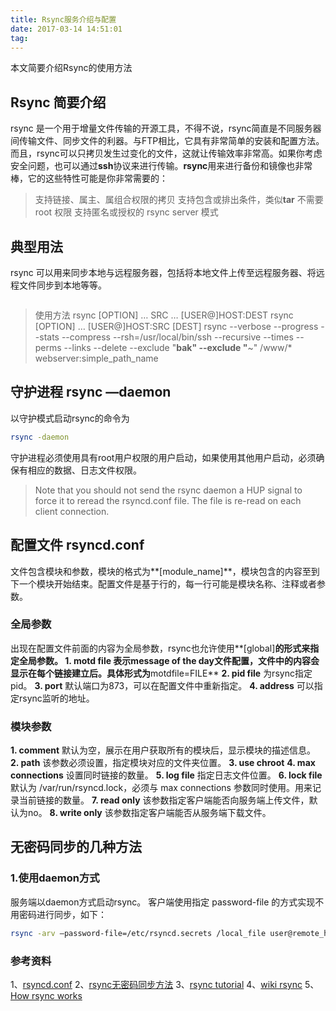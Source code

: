 ```yaml
---
title: Rsync服务介绍与配置
date: 2017-03-14 14:51:01
tag: 
---
```


本文简要介绍Rsync的使用方法

## Rsync 简要介绍
rsync 是一个用于增量文件传输的开源工具，不得不说，rsync简直是不同服务器间传输文件、同步文件的利器。与FTP相比，它具有非常简单的安装和配置方法。而且，rsync可以只拷贝发生过变化的文件，这就让传输效率非常高。如果你考虑安全问题，也可以通过**ssh**协议来进行传输。**rsync**用来进行备份和镜像也非常棒，它的这些特性可能是你非常需要的：
> 支持链接、属主、属组合权限的拷贝
支持包含或排出条件，类似**tar**
不需要 root 权限
支持匿名或授权的 rsync server 模式


## 典型用法
rsync 可以用来同步本地与远程服务器，包括将本地文件上传至远程服务器、将远程文件同步到本地等等。
```rsync local-file user@remote-host:remote-file

```
> 使用方法
rsync [OPTION] … SRC … [USER@]HOST:DEST
rsync [OPTION] … [USER@]HOST:SRC [DEST]
rsync --verbose  --progress --stats --compress --rsh=/usr/local/bin/ssh
--recursive --times --perms --links --delete
--exclude "**bak" --exclude "**~"
/www/* webserver:simple_path_name


## 守护进程 rsync —daemon
以守护模式启动rsync的命令为
```bash
rsync -daemon
```
守护进程必须使用具有root用户权限的用户启动，如果使用其他用户启动，必须确保有相应的数据、日志文件权限。
> Note that you should not send the rsync daemon a HUP signal to force it to reread the rsyncd.conf file. The file is re-read on each client connection.


## 配置文件 rsyncd.conf
文件包含模块和参数，模块的格式为**[module_name]**，模块包含的内容至到下一个模块开始结束。配置文件是基于行的，每一行可能是模块名称、注释或者参数。

### 全局参数
出现在配置文件前面的内容为全局参数，rsync也允许使用**[global]**的形式来指定全局参数。
**1. motd file**
表示message of the day文件配置，文件中的内容会显示在每个链接建立后。具体形式为**motdfile=FILE**
**2. pid file**
为rsync指定pid。
**3. port**
默认端口为873，可以在配置文件中重新指定。
**4. address**
可以指定rsync监听的地址。

### 模块参数
**1. comment**
默认为空，展示在用户获取所有的模块后，显示模块的描述信息。
**2. path**
该参数必须设置，指定模块对应的文件夹位置。
**3. use chroot**
**4. max connections**
设置同时链接的数量。
**5. log file**
指定日志文件位置。
**6. lock file**
默认为 /var/run/rsyncd.lock，必须与 max connections 参数同时使用。用来记录当前链接的数量。
**7. read only**
该参数指定客户端能否向服务端上传文件，默认为no。
**8. write only**
该参数指定客户端能否从服务端下载文件。

## 无密码同步的几种方法

### 1.使用daemon方式
服务端以daemon方式启动rsync。
客户端使用指定 password-file 的方式实现不用密码进行同步，如下：
```bash
rsync -arv —password-file=/etc/rsyncd.secrets /local_file user@remote_host::remote_module
```

### 参考资料
1、[rsyncd.conf](https://rsync.samba.org/ftp/rsync/rsyncd.conf.html)
2、[rsync无密码同步方法](http://www.tuicool.com/articles/bUZJj2u)
3、[rsync tutorial](http://everythinglinux.org/rsync/)
4、[wiki rsync](https://en.wikipedia.org/wiki/Rsync)
5、[How rsync works](https://rsync.samba.org/how-rsync-works.html)












